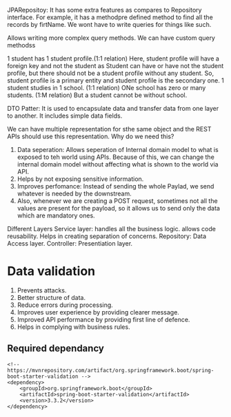 JPARepositoy:
It has some extra features as compares to Repository interface.
For example, it has a methodpre defined method to find all the records by firtName. We wont have to write queries for things like such.

Allows writing more complex query methods.
We can have custom query methodss

1 student has 1 student profile.(1:1 relation)
Here, student profile will have a foreign key and not the student as Student 
can have or have not the student profile,    but there should not be a student profile without any student.
So, student profile is a primary entity and student profile is the secondary one.
1 student studies in 1 school. (1:1 relation)
ONe school has zero or many students. (1:M relation)
But a student cannot be without school.



DTO Patter:
It is used to encapsulate data and transfer data from one layer to another.
It  includes simple data fields.

We can have multiple representation for sthe same object and the REST APIs 
should use this representation.
Why do we need this?
1. Data seperation: Allows seperation of Internal domain model to what is exposed to teh world using APIs. Because of this, we can change the 
   internal domain model without affecting what is shown to the world via API.
2. Helps by not exposing sensitive information.
3. Improves perfomance: Instead of sending the whole Paylad, we send whatever is needed by the downstream.
4. Also, whenever we are creating a POST request, sometimes not all the values are present for the payload, so it allows us to send only the data which are  mandatory ones.



Different Layers
Service layer: handles all the business logic. allows code reusability. Helps in creating separation of concerns.
Repository: Data Access layer.
Controller: Presentiation layer.

# Data validation
1. Prevents attacks.
2. Better structure of data.
3. Reduce errors during processing.
4. Improves user experience by providing clearer message.
5. Improved API performance by providing first line of defence.
6. Helps in complying with business rules.

## Required dependancy
```
<!-- https://mvnrepository.com/artifact/org.springframework.boot/spring-boot-starter-validation -->
<dependency>
    <groupId>org.springframework.boot</groupId>
    <artifactId>spring-boot-starter-validation</artifactId>
    <version>3.3.2</version>
</dependency>

```
